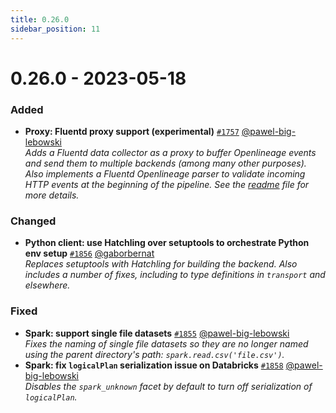 ```yaml
---
title: 0.26.0
sidebar_position: 11
---
```


# 0.26.0 - 2023-05-18

### Added
* **Proxy: Fluentd proxy support (experimental)** [`#1757`](https://github.com/OpenLineage/OpenLineage/pull/1757) [@pawel-big-lebowski](https://github.com/pawel-big-lebowski)  
   *Adds a Fluentd data collector as a proxy to buffer Openlineage events and send them to multiple backends (among many other purposes). Also implements a Fluentd Openlineage parser to validate incoming HTTP events at the beginning of the pipeline. See the [readme](https://github.com/OpenLineage/OpenLineage/tree/main/proxy/fluentd) file for more details.*

### Changed
* **Python client: use Hatchling over setuptools to orchestrate Python env setup** [`#1856`](https://github.com/OpenLineage/OpenLineage/pull/1856) [@gaborbernat](https://github.com/gaborbernat)  
    *Replaces setuptools with Hatchling for building the backend. Also includes a number of fixes, including to type definitions in `transport` and elsewhere.*

### Fixed
* **Spark: support single file datasets** [`#1855`](https://github.com/OpenLineage/OpenLineage/pull/1855) [@pawel-big-lebowski](https://github.com/pawel-big-lebowski)  
    *Fixes the naming of single file datasets so they are no longer named using the parent directory's path: `spark.read.csv('file.csv')`.*
* **Spark: fix `logicalPlan` serialization issue on Databricks** [`#1858`](https://github.com/OpenLineage/OpenLineage/pull/1858) [@pawel-big-lebowski](https://github.com/pawel-big-lebowski)   
    *Disables the `spark_unknown` facet by default to turn off serialization of `logicalPlan`.*
